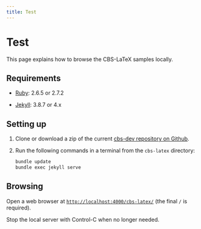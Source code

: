 ```yaml
---
title: Test
---
```

# Test

This page explains how to browse the CBS-LaTeX samples locally.

## Requirements

- [Ruby]\: 2.6.5 or 2.7.2
    
- [Jekyll]\: 3.8.7 or 4.x

## Setting up

1.  Clone or download a zip of the current [cbs-dev repository on Github].

2.  Run the following commands in a terminal from the `cbs-latex` directory:

    ```bash
    bundle update
    bundle exec jekyll serve
    ```

## Browsing

Open a web browser at [`http://localhost:4000/cbs-latex/`](http://localhost:4000/cbs-latex/) (the final `/` is required).

Stop the local server with Control-C when no longer needed.


[cbs-dev repository on Github]: https://github.com/plancomps/cbs-dev

[Ruby]: https://www.ruby-lang.org/

[Jekyll]: https://help.github.com/en/articles/setting-up-your-github-pages-site-locally-with-jekyll
